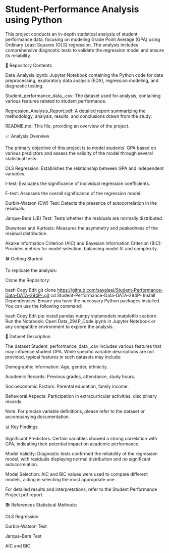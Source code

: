 # Student-Performance Analysis using Python

This project conducts an in-depth statistical analysis of student performance data, focusing on modeling Grade Point Average (GPA) using Ordinary Least Squares (OLS) regression. The analysis includes comprehensive diagnostic tests to validate the regression model and ensure its reliability.

📁 Repository Contents

Data_Analysis.ipynb: Jupyter Notebook containing the Python code for data preprocessing, exploratory data analysis (EDA), regression modeling, and diagnostic testing.

Student_performance_data_.csv: The dataset used for analysis, containing various features related to student performance.

Regression_Analysis_Report.pdf: A detailed report summarizing the methodology, analysis, results, and conclusions drawn from the study.

README.md: This file, providing an overview of the project.

📈 Analysis Overview

The primary objective of this project is to model students' GPA based on various predictors and assess the validity of the model through several statistical tests:

OLS Regression: Establishes the relationship between GPA and independent variables.

t-test: Evaluates the significance of individual regression coefficients.

F-test: Assesses the overall significance of the regression model.

Durbin-Watson (DW) Test: Detects the presence of autocorrelation in the residuals.

Jarque-Bera (JB) Test: Tests whether the residuals are normally distributed.

Skewness and Kurtosis: Measures the asymmetry and peakedness of the residual distribution.

Akaike Information Criterion (AIC) and Bayesian Information Criterion (BIC): Provides metrics for model selection, balancing model fit and complexity.

🛠️ Getting Started

To replicate the analysis:

Clone the Repository:

bash
Copy
Edit
git clone https://github.com/sayaleej/Student-Performance-Data-DATA-294P-.git
cd Student-Performance-Data-DATA-294P-
Install Dependencies:
Ensure you have the necessary Python packages installed. You can use the following command:

bash
Copy
Edit
pip install pandas numpy statsmodels matplotlib seaborn
Run the Notebook:
Open Data_294P_Code.ipynb in Jupyter Notebook or any compatible environment to explore the analysis.

📄 Dataset Description

The dataset Student_performance_data_.csv includes various features that may influence student GPA. While specific variable descriptions are not provided, typical features in such datasets may include:

Demographic Information: Age, gender, ethnicity.

Academic Records: Previous grades, attendance, study hours.

Socioeconomic Factors: Parental education, family income.

Behavioral Aspects: Participation in extracurricular activities, disciplinary records.

Note: For precise variable definitions, please refer to the dataset or accompanying documentation.

📊 Key Findings

Significant Predictors: Certain variables showed a strong correlation with GPA, indicating their potential impact on academic performance.

Model Validity: Diagnostic tests confirmed the reliability of the regression model, with residuals displaying normal distribution and no significant autocorrelation.

Model Selection: AIC and BIC values were used to compare different models, aiding in selecting the most appropriate one.

For detailed results and interpretations, refer to the Student Performance Project.pdf report.

📚 References
Statistical Methods:

OLS Regression

Durbin-Watson Test

Jarque-Bera Test

AIC and BIC
